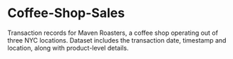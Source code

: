 # Coffee-Shop-Sales
Transaction records for Maven Roasters, a coffee shop operating out of three NYC locations. Dataset includes the transaction date, timestamp and location, along with product-level details.
